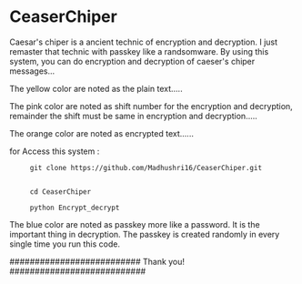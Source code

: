 # CeaserChiper
Caesar's chiper is a ancient technic of encryption and decryption. I just remaster that technic with passkey like a randsomware. By using this system, you can do encryption and decryption of caeser's chiper messages...


The yellow color are noted as the plain text.....

The pink color are noted as shift number for the encryption and decryption, remainder the shift must be same in encryption and decryption.....

The orange color are noted as encrypted text......


for Access this system :
    
    
         git clone https://github.com/Madhushri16/CeaserChiper.git
         
         
         cd CeaserChiper
         
         python Encrypt_decrypt

The blue color are noted as passkey more like a password. It is the important thing in decryption. The passkey is created randomly in every single time you run this code.

########################## Thank you! ###########################

